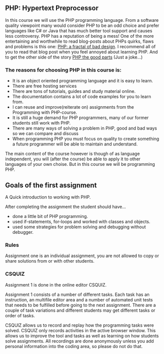 ## PHP: Hypertext Preprocessor

In this course we will use the PHP programming language. From a software quality viewpoint many would consider PHP 
to be an odd choice and prefer languages like C# or Java that has much better tool support and causes less controversy. 
PHP has a reputation of being a mess!
One of the more entertaining and worthwhile to read blog-posts about PHPs quirks, flaws and problems is this one:  [PHP: a fractal of bad design](https://eev.ee/blog/2012/04/09/php-a-fractal-of-bad-design/).
I recommend all of you to read that blog post when you feel annoyed about learning PHP.
And to get the other side of the story [PHP the good parts](http://phpthegoodparts.tumblr.com/) (Just a joke...)

### The reasons for choosing PHP in this course is:
 * It is an object oriented programming language and it is easy to learn.
 * There are free hosting services
 * There are tons of tutorials, guides and study material online.
 * The documentation contains a lot of code examples for you to learn from.
 * I can reuse and improve(reiterate on) assignments from the Programming with PHP-course.
 * It is still a huge demand for PHP programmers, many of our former students still work with PHP.
 * There are many ways of solving a problem in PHP, good and bad ways so we can compare and discuss
  * When programming PHP you must focus on quality to create something a future programmer will be able to maintain and understand.

The main content of the course however is though of as language independent, you will (after the course) be able to apply it to other languages of your own choise. But in this course we will be programming PHP.

## Goals of the first assignment
A Quick introduction to working with PHP.

After completing the assignment the student should have...

* done a little bit of PHP programming.
* used if-statements, for-loops and worked with classes and objects.
* used some strategies for problem solving and debugging without debugger.
 
### Rules 
Assignment one is an individual assignment, you are not allowed to copy or share solutions from or with other students.

### CSQUIZ

Assignment 1 is done in the online editor CSQUIZ.

Assignment 1 consists of a number of different tasks. Each task has an instruction, an multifile editor area and a number of automated unit tests that needs to be fulfilled before going to the next assignment. There are a couple of task variations and different students may get different tasks or order of tasks.

CSQUIZ allows us to record and replay how the programming tasks were solved. CSQUIZ only records activities in the active browser window. This allows us to improve the tool and tasks as well as learning on how students solve assignments. All recordings are done anonymously unless you add personal information into the coding area, so please do not do that.
